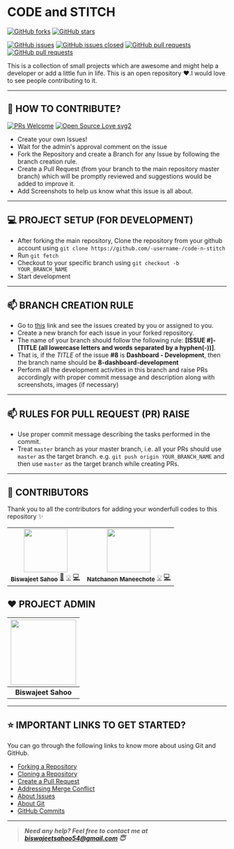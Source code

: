 # CODE and STITCH 

<!-- ALL-CONTRIBUTORS-BADGE:START - Do not remove or modify this section -->
<!-- [![All Contributors](https://img.shields.io/badge/all_contributors-24-orange.svg?style=flat-square)](#contributors-) --->
<!-- ALL-CONTRIBUTORS-BADGE:END -->
[![GitHub forks](https://img.shields.io/github/forks/bislara/code-n-stitch.svg?style=social&label=Fork&maxAge=2592000)](https://gitHub.com/bislara/code-n-stitch/network/)
[![GitHub stars](https://img.shields.io/github/stars/bislara/code-n-stitch.svg?style=social&label=Star&maxAge=2592000)](https://bislara/code-n-stitch/stargazers/)


[![GitHub issues](https://img.shields.io/github/issues/bislara/code-n-stitch.svg)](https://github.com/bislara/code-n-stitch/issues)
[![GitHub issues closed](https://img.shields.io/github/issues-closed/bislara/code-n-stitch.svg)](https://github.com/bislara/code-n-stitch/issues?q=is%3Aissue+is%3Aclosed)
[![GitHub pull requests](https://img.shields.io/github/issues-pr/bislara/code-n-stitch.svg)](https://github.com/bislara/code-n-stitch/pulls)
[![GitHub pull requests](https://img.shields.io/github/issues-pr-closed/bislara/code-n-stitch.svg)](https://github.com/bislara/code-n-stitch/pulls?q=is%3Apr+is%3Aclosed)

This is a collection of small projects which are awesome and might help a developer or add a little fun in life. 
This is an open repository ❤️.I would love to see people contributing to it.

---

## 🤝 HOW TO CONTRIBUTE?

[![PRs Welcome](https://img.shields.io/badge/PRs-welcome-brightgreen.svg?style=flat-square)]()
[![Open Source Love svg2](https://badges.frapsoft.com/os/v2/open-source.svg?v=103)](https://github.com/ellerbrock/open-source-badges/)

- Create your own Issues!
- Wait for the admin's approval comment on the issue 
- Fork the Repository and create a Branch for any Issue by following the branch creation rule.
- Create a Pull Request (from your branch to the main repository master branch) which will be promptly reviewed and suggestions would be added to improve it.
- Add Screenshots to help us know what this issue is all about.

---

## 💻 PROJECT SETUP (FOR DEVELOPMENT)
* After forking the main repository, Clone the repository from your github account using `git clone https://github.com/-username-/code-n-stitch`
* Run `git fetch`
* Checkout to your specific branch using `git checkout -b YOUR_BRANCH_NAME`
* Start development

---

## 📫 BRANCH CREATION RULE
* Go to [this](https://github.com/bislara/code-n-stitch/issues) link and see the issues created by you or assigned to you.
* Create a new branch for each issue in your forked repository.
* The name of your branch should follow the following rule: **[ISSUE #]-[TITLE (all lowercase letters and words separated by a hyphen(-))]**.
* That is, if the *TITLE* of the issue **#8** is **Dashboard - Development**, then the branch name should be **8-dashboard-development**
* Perform all the development activities in this branch and raise PRs accordingly with proper commit message and description along with screenshots, images (if necessary)

---
## 📫 RULES FOR PULL REQUEST (PR) RAISE
* Use proper commit message describing the tasks performed in the commit.
* Treat `master` branch as your master branch, i.e. all your PRs should use `master` as the target branch. e.g. `git push origin YOUR_BRANCH_NAME` and then use `master` as the target branch while creating PRs.

---

## 💪 CONTRIBUTORS

Thank you to all the contributors for adding your wonderfull codes to this repository ✨

<!-- ALL-CONTRIBUTORS-LIST:START - Do not remove or modify this section -->
<!-- prettier-ignore-start -->
<!-- markdownlint-disable -->
<table>
  <tr>
    <td align="center"> 
      <a href="https://github.com/bislara">
        <img src="https://avatars1.githubusercontent.com/u/35392585?s=460&u=84d17486cf01da61c7ebc27143a4de86b02c5457&v=4" width="100px;" alt=""/><br />
      </a>
      <sub><b>Biswajeet Sahoo</b></sub>
      <a href="https://github.com/bislara/code-n-stitch/pulls?q=is%3Apr+reviewed-by%3Abislara" title="Reviewed Pull Requests">👀</a>
      <a href="https://github.com/bislara/code-n-stitch/pulls?q=is%3Apr+author%3Abislara" title="All PRs"> 💡</a>
      <a href="https://github.com/bislara/code-n-stitch/commits?author=bislara" title="Code">💻</a>
    </td>
    <td align="center"> 
      <a href="https://github.com/Volku">
        <img src="https://avatars2.githubusercontent.com/u/24636605?s=460&u=e3858fc249c106f88327be54ccc4b97a59f5b6c6&v=4" width="100px;" alt=""/><br />
      </a>
      <sub><b>Natchanon Maneechote</b></sub>
      <a href="https://github.com/bislara/code-n-stitch/pulls?q=is%3Apr+author%3AVolku" title="All PRs"> 💡</a>
      <a href="https://github.com/bislara/code-n-stitch/commits?author=Volku" title="Code">💻</a>
    </td>


  </tr>
</table>

## ❤️ PROJECT ADMIN

|                                     <a href="https://github.com/bislara"><img src="https://avatars1.githubusercontent.com/u/35392585?s=460&u=84d17486cf01da61c7ebc27143a4de86b02c5457&v=4" width=150px height=150px /></a>                                      |
| :-----------------------------------------------------------------------------------------------------------------------------------------------------------------------------------------------------------------------------------------------------------------: |
|                                                                                      <b>Biswajeet Sahoo</b>
---

## ⭐ IMPORTANT LINKS TO GET STARTED?

You can go through the following links to know more about using Git and GitHub.

- [Forking a Repository](https://help.github.com/en/github/getting-started-with-github/fork-a-repo)
- [Cloning a Repository](https://docs.github.com/en/desktop/contributing-and-collaborating-using-github-desktop/adding-and-cloning-repositories)
- [Create a Pull Request](https://docs.github.com/en/github/collaborating-with-issues-and-pull-requests/creating-a-pull-request)
- [Addressing Merge Conflict](https://docs.github.com/en/github/collaborating-with-issues-and-pull-requests/addressing-merge-conflicts)
- [About Issues](https://docs.github.com/en/github/managing-your-work-on-github/managing-your-work-with-issues)
- [About Git](https://docs.github.com/en/github/using-git)
- [GitHub Commits](https://docs.github.com/en/github/committing-changes-to-your-project)


---

> **_Need any help? Feel free to contact me at [biswajeetsahoo54@gmail.com](mailto:biswajeetsahoo54@gmail.com?Subject=CodenStitch) 😇_**

